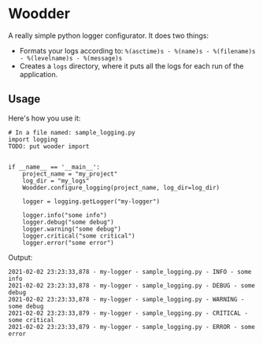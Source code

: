 # Woodder
A really simple python logger configurator.
It does two things: 
* Formats your logs according to: `%(asctime)s - %(name)s - %(filename)s - %(levelname)s - %(message)s`
* Creates a `logs` directory, where it puts all the logs for each run of the application.

## Usage
Here's how you use it:
```
# In a file named: sample_logging.py
import logging
TODO: put wooder import


if __name__ == '__main__':
    project_name = "my_project"
    log_dir = "my_logs"
    Woodder.configure_logging(project_name, log_dir=log_dir)

    logger = logging.getLogger("my-logger")

    logger.info("some info")
    logger.debug("some debug")
    logger.warning("some debug")
    logger.critical("some critical")
    logger.error("some error")
```

Output:
```
2021-02-02 23:23:33,878 - my-logger - sample_logging.py - INFO - some info
2021-02-02 23:23:33,878 - my-logger - sample_logging.py - DEBUG - some debug
2021-02-02 23:23:33,878 - my-logger - sample_logging.py - WARNING - some debug
2021-02-02 23:23:33,879 - my-logger - sample_logging.py - CRITICAL - some critical
2021-02-02 23:23:33,879 - my-logger - sample_logging.py - ERROR - some error
```
